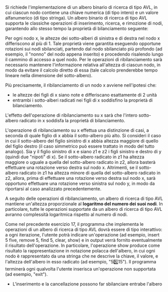 Si richiede l'implementazione di un albero binario di ricerca di tipo AVL, in
cui ciascun nodo contiene una chiave numerica (di tipo intero) e un valore
alfanumerico (di tipo stringa). Un albero binario di ricerca di tipo AVL
supporta le classiche operazioni di inserimento, ricerca, e rimozione di nodi,
garantendo allo stesso tempo la proprietà di bilanciamento seguente: 


Per ogni nodo x, le altezze dei sotto-alberi di sinistra e di destra nel nodo x
differiscono al più di 1. Tale proprietà viene garantita eseguendo opportune
rotazioni sui nodi sbilanciati, partendo dal nodo sbilanciato più profondo (ad
esempio, il "nonno" del nodo appena inserito) e procedendo risalendo lungo il
cammino di accesso a quel nodo. Per le operazioni di ribilanciamento sarà
necessario mantenere l'informazione relativa all'altezza di ciascun nodo, in
modo da evitare il calcolo diretto di essa (tale calcolo prenderebbe tempo
lineare nella dimensione del sotto-albero).


Più precisamente, il ribilanciamento di un nodo x avviene nell'ipotesi che:

* le altezze dei figli di x siano note e differiscano esattamente di 2 unità 
* entrambi i sotto-alberi radicati nei figli di x soddisfino la proprietà di
  bilanciamento. 

L'effetto dell'operazione di ribilanciamento su x sarà che
l'intero sotto-albero radicato in x soddisfa la proprietà di bilanciamento.

L'operazione di ribilanciamento su x effettua una distinzione di casi, a seconda
di quale figlio di x abbia il sotto-albero più alto. Si consideri il caso in cui
il sotto-albero del figlio sinistro di x abbia altezza maggiore di quello del
figlio destro (il caso simmetrico può essere trattato in modo del tutto
analogo). Sia y il figlio sinistro di x e siano z1 e z2 i figli sinistro e
destro di y (quindi due "nipoti" di x). Se il sotto-albero radicato in z1 ha
altezza maggiore o uguale a quella del sotto-albero radicato in z2, allora
basterà effettuare una rotazione verso destra sul nodo x. Altrimenti, se il
sotto-albero radicato in z1 ha altezza minore di quella del sotto-albero
radicato in z2, allora, prima di effettuare una rotazione verso destra sul nodo
x, sarà opportuno effettuare una rotazione verso sinistra sul nodo y, in modo da
riportarsi al caso analizzato precedentemente.

A seguito delle operazioni di ribilanciamento, un albero di ricerca di tipo AVL
mantiene un'altezza proporzionale al **logaritmo del numero dei suoi nodi**. In
particolare, tutte le operazioni supportate da un albero di ricerca di tipo AVL
avranno complessità logaritmica rispetto al numero di nodi.



Come nel precedente esercizio 17, il programma che implementa le operazioni di
un albero di ricerca di tipo AVL dovrà essere di tipo interattivo: a ogni
iterazione, l'utente potrà indicare un'operazione (ad esempio, insert 5 five,
remove 5, find 5, clear, show) e in output verrà fornito eventualmente il
risultato dell'operazione. In particolare, l'operazione show produce come
risultato la rappresentazione in notazione polacca dell'albero, in cui ogni nodo
è rappresentato da una stringa che ne descrive la chiave, il valore, e l'altezza
dell'albero in esso radicato (ad esempio, "5:five:15"). Il programma terminerà
ogni qualvolta l'utente inserisca un'operazione non supportata (ad esempio,
"exit").


* L'inserimento e la cancellazione possono far sbilanciare entrabe l'albero
